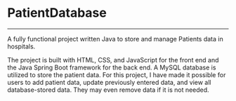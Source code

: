 # PatientDatabase
---
A fully functional project written Java to store and manage Patients data in hospitals.

The project is built with HTML, CSS, and JavaScript for the front end and the Java Spring Boot framework for the back end. A MySQL database is utilized to store the patient data. For this project, I have made it possible for users to add patient data, update previously entered data, and view all database-stored data. They may even remove data if it is not needed.
